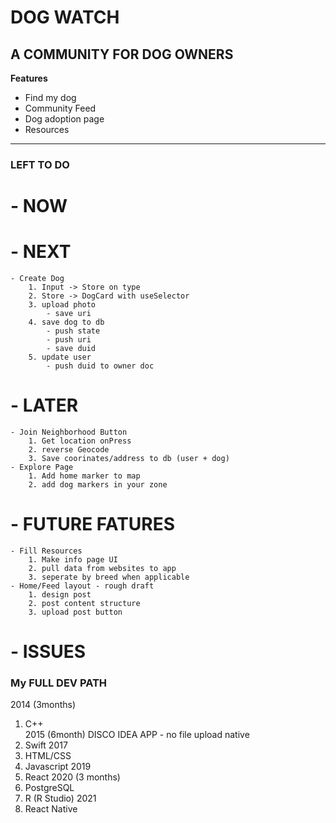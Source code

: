 # DOG WATCH
## A COMMUNITY FOR DOG OWNERS

**Features**
- Find my dog
- Community Feed
- Dog adoption page
- Resources


--------------------------------


### LEFT TO DO 

# - NOW

# - NEXT
    - Create Dog
        1. Input -> Store on type
        2. Store -> DogCard with useSelector
        3. upload photo 
            - save uri
        4. save dog to db
            - push state
            - push uri
            - save duid  
        5. update user
            - push duid to owner doc
# - LATER
    - Join Neighborhood Button
        1. Get location onPress
        2. reverse Geocode
        3. Save coorinates/address to db (user + dog)
    - Explore Page
        1. Add home marker to map
        2. add dog markers in your zone
# - FUTURE FATURES
    - Fill Resources 
        1. Make info page UI
        2. pull data from websites to app 
        3. seperate by breed when applicable 
    - Home/Feed layout - rough draft
        1. design post 
        2. post content structure 
        3. upload post button

# - ISSUES


### My FULL DEV PATH

2014 (3months)
1. C++  
2015 (6month) DISCO IDEA APP - no file upload native
2. Swift
2017
3. HTML/CSS
4. Javascript 
2019 
5. React 
2020 (3 months)
6. PostgreSQL 
7. R (R Studio)
2021 
8. React Native

